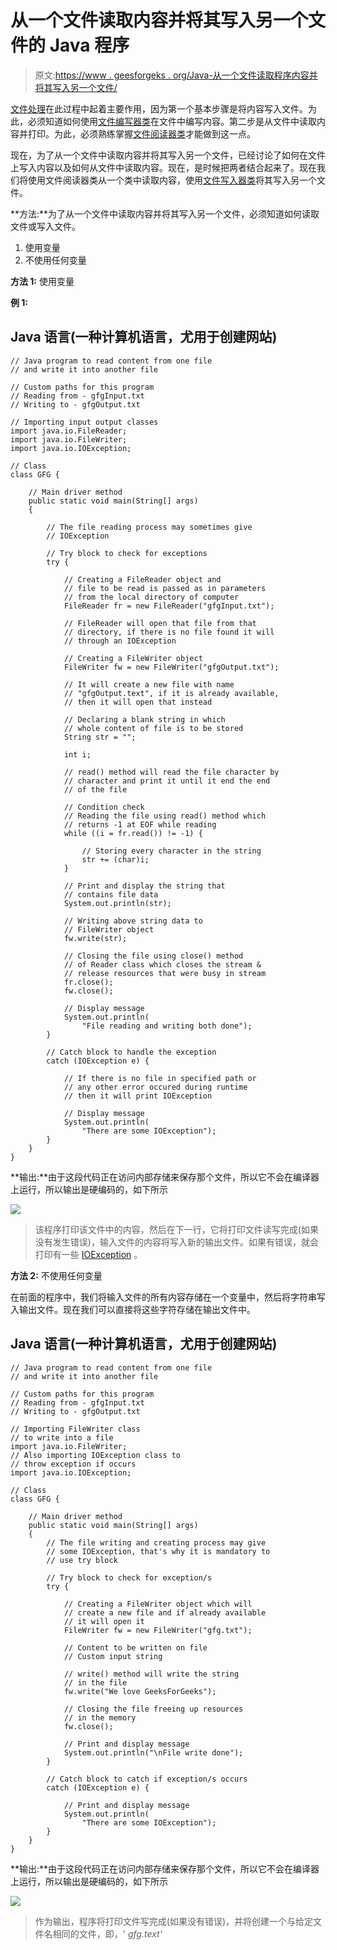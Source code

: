 # 从一个文件读取内容并将其写入另一个文件的 Java 程序

> 原文:[https://www . geesforgeks . org/Java-从一个文件读取程序内容并将其写入另一个文件/](https://www.geeksforgeeks.org/java-program-to-read-content-from-one-file-and-write-it-into-another-file/)

[文件处理](https://www.geeksforgeeks.org/file-handling-java-using-filewriter-filereader/)在此过程中起着主要作用，因为第一个基本步骤是将内容写入文件。为此，必须知道如何使用[文件编写器类](https://www.geeksforgeeks.org/filewriter-class-in-java/)在文件中编写内容。第二步是从文件中读取内容并打印。为此，必须熟练掌握[文件阅读器类](https://www.geeksforgeeks.org/different-ways-reading-text-file-java/)才能做到这一点。

现在，为了从一个文件中读取内容并将其写入另一个文件，已经讨论了如何在文件上写入内容以及如何从文件中读取内容。现在，是时候把两者结合起来了。现在我们将使用文件阅读器类从一个类中读取内容，使用[文件写入器类](https://www.geeksforgeeks.org/filewriter-class-in-java/)将其写入另一个文件。

**方法:**为了从一个文件中读取内容并将其写入另一个文件，必须知道如何读取文件或写入文件。

1.  使用变量
2.  不使用任何变量

**方法 1:** 使用变量

**例 1:**

## Java 语言(一种计算机语言，尤用于创建网站)

```
// Java program to read content from one file
// and write it into another file

// Custom paths for this program 
// Reading from - gfgInput.txt
// Writing to - gfgOutput.txt

// Importing input output classes
import java.io.FileReader;
import java.io.FileWriter;
import java.io.IOException;

// Class
class GFG {

    // Main driver method
    public static void main(String[] args)
    {

        // The file reading process may sometimes give
        // IOException

        // Try block to check for exceptions
        try {

            // Creating a FileReader object and
            // file to be read is passed as in parameters
            // from the local directory of computer
            FileReader fr = new FileReader("gfgInput.txt");

            // FileReader will open that file from that
            // directory, if there is no file found it will
            // through an IOException

            // Creating a FileWriter object
            FileWriter fw = new FileWriter("gfgOutput.txt");

            // It will create a new file with name
            // "gfgOutput.text", if it is already available,
            // then it will open that instead

            // Declaring a blank string in which
            // whole content of file is to be stored
            String str = "";

            int i;

            // read() method will read the file character by
            // character and print it until it end the end
            // of the file

            // Condition check
            // Reading the file using read() method which
            // returns -1 at EOF while reading
            while ((i = fr.read()) != -1) {

                // Storing every character in the string
                str += (char)i;
            }

            // Print and display the string that
            // contains file data
            System.out.println(str);

            // Writing above string data to
            // FileWriter object
            fw.write(str);

            // Closing the file using close() method
            // of Reader class which closes the stream &
            // release resources that were busy in stream
            fr.close();
            fw.close();

            // Display message
            System.out.println(
                "File reading and writing both done");
        }

        // Catch block to handle the exception
        catch (IOException e) {

            // If there is no file in specified path or
            // any other error occured during runtime
            // then it will print IOException

            // Display message
            System.out.println(
                "There are some IOException");
        }
    }
}
```

**输出:**由于这段代码正在访问内部存储来保存那个文件，所以它不会在编译器上运行，所以输出是硬编码的，如下所示

![](img/c15ee98abba90db8ba02c906ace5280e.png)

> 该程序打印该文件中的内容，然后在下一行，它将打印文件读写完成(如果没有发生错误)，输入文件的内容将写入新的输出文件。如果有错误，就会打印有一些 [IOException](https://www.geeksforgeeks.org/scanner-ioexception-method-in-java-with-examples/) 。

**方法 2:** 不使用任何变量

在前面的程序中，我们将输入文件的所有内容存储在一个变量中，然后将字符串写入输出文件。现在我们可以直接将这些字符存储在输出文件中。

## Java 语言(一种计算机语言，尤用于创建网站)

```
// Java program to read content from one file
// and write it into another file

// Custom paths for this program
// Reading from - gfgInput.txt
// Writing to - gfgOutput.txt

// Importing FileWriter class
// to write into a file
import java.io.FileWriter;
// Also importing IOException class to
// throw exception if occurs
import java.io.IOException;

// Class
class GFG {

    // Main driver method
    public static void main(String[] args)
    {
        // The file writing and creating process may give
        // some IOException, that's why it is mandatory to
        // use try block

        // Try block to check for exception/s
        try {

            // Creating a FileWriter object which will
            // create a new file and if already available
            // it will open it
            FileWriter fw = new FileWriter("gfg.txt");

            // Content to be written on file
            // Custom input string

            // write() method will write the string
            // in the file
            fw.write("We love GeeksForGeeks");

            // Closing the file freeing up resources
            // in the memory
            fw.close();

            // Print and display message
            System.out.println("\nFile write done");
        }

        // Catch block to catch if exception/s occurs
        catch (IOException e) {

            // Print and display message
            System.out.println(
                "There are some IOException");
        }
    }
}
```

**输出:**由于这段代码正在访问内部存储来保存那个文件，所以它不会在编译器上运行，所以输出是硬编码的，如下所示

![](img/b77f76d8d8ccd51a3c083fc78ba3a570.png)

> 作为输出，程序将打印文件写完成(如果没有错误)，并将创建一个与给定文件名相同的文件，即，' *gfg.text'*